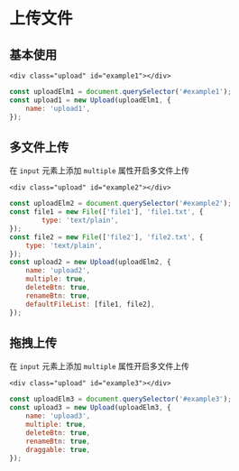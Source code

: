 # 上传文件

## 基本使用

```html:example: flex gap-3 flex-wrap
<div class="upload" id="example1"></div>
```

```js
const uploadElm1 = document.querySelector('#example1');
const upload1 = new Upload(uploadElm1, {
    name: 'upload1',
});
```


## 多文件上传

在 `input` 元素上添加 `multiple` 属性开启多文件上传

```html:example: flex gap-3 flex-wrap
<div class="upload" id="example2"></div>
```

```js
const uploadElm2 = document.querySelector('#example2');
const file1 = new File(['file1'], 'file1.txt', {
        type: 'text/plain',
});
const file2 = new File(['file2'], 'file2.txt', {
    type: 'text/plain',
});
const upload2 = new Upload(uploadElm2, {
    name: 'upload2',
    multiple: true,
    deleteBtn: true,
    renameBtn: true,
    defaultFileList: [file1, file2],
});
```

## 拖拽上传

在 `input` 元素上添加 `multiple` 属性开启多文件上传

```html:example
<div class="upload" id="example3"></div>
```

```js
const uploadElm3 = document.querySelector('#example3');
const upload3 = new Upload(uploadElm3, {
    name: 'upload3',
    multiple: true,
    deleteBtn: true,
    renameBtn: true,
    draggable: true,
});
```
